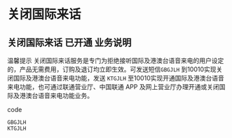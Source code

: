 # 关闭国际来话
关闭国际来话
已开通                                                业务说明
---
温馨提示
关闭国际来话服务是专门为拒绝接听国际及港澳台语音来电的用户设定的，产品无需费用，订购及退订均立即生效。可发送短信`GBGJLH` 到10010实现关闭国际及港澳台语音来电功能，发送 `KTGJLH` 至10010实现开通国际及港澳台语音来电功能，也可通过联通营业厅、中国联通 APP 及网上营业厅办理开通或关闭国际及港澳台语音来电功能业务。

code

```
GBGJLH
KTGJLH

```
